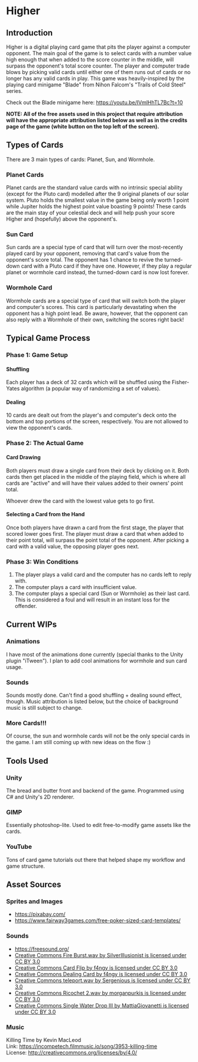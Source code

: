# Higher

## Introduction
Higher is a digital playing card game that pits the player against a computer opponent. The main goal of the game is to select cards with a number value high enough that
when added to the score counter in the middle, will surpass the opponent's total score counter. The player and computer trade blows by picking valid cards until either one
of them runs out of cards or no longer has any valid cards in play. This game was heavily-inspired by the playing card minigame "Blade" from Nihon Falcom's "Trails of Cold Steel"
series.

Check out the Blade minigame here: https://youtu.be/IVmlHhTL7Bc?t=10

**NOTE: All of the free assets used in this project that require attribution will have the appropriate attribution listed below as well as in the credits 
page of the game (white button on the top left of the screen).**

## Types of Cards
There are 3 main types of cards: Planet, Sun, and Wormhole. 

### Planet Cards
Planet cards are the standard value cards with no intrinsic special ability (except for the Pluto card) modelled after the 9 original planets of our solar system.
Pluto holds the smallest value in the game being only worth 1 point while Jupiter holds the highest point value boasting 9 points! These cards are the main stay of your
celestial deck and will help push your score Higher and (hopefully) above the opponent's. 

### Sun Card
Sun cards are a special type of card that will turn over the most-recently played card by your opponent, removing that card's value from the opponent's score total. The
opponent has 1 chance to revive the turned-down card with a Pluto card if they have one. However, if they play a regular planet or wormhole card instead, the turned-down
card is now lost forever.

### Wormhole Card
Wormhole cards are a special type of card that will switch both the player and computer's scores. This card is particularly devastating when the opponent has a high point lead. 
Be aware, however, that the opponent can also reply with a Wormhole of their own, switching the scores right back!

## Typical Game Process

### Phase 1: Game Setup
#### Shuffling
Each player has a deck of 32 cards which will be shuffled using the Fisher-Yates algorithm (a popular way of randomizing a set of values).

#### Dealing
10 cards are dealt out from the player's and computer's deck onto the bottom and top portions of the screen, respectively. You are not allowed to view the opponent's cards.

### Phase 2: The Actual Game

#### Card Drawing
Both players must draw a single card from their deck by clicking on it. Both cards then get placed in the middle of the playing field, which is where all cards are "active" 
and will have their values added to their owners' point total.

Whoever drew the card with the lowest value gets to go first.

#### Selecting a Card from the Hand
Once both players have drawn a card from the first stage, the player that scored lower goes first. The player must draw a card that when added to their point total, will
surpass the point total of the opponent. After picking a card with a valid value, the opposing player goes next.

### Phase 3: Win Conditions

1. The player plays a valid card and the computer has no cards left to reply with.
2. The computer plays a card with insufficient value.
3. The computer plays a special card (Sun or Wormhole) as their last card. This is considered a foul and will result in an instant loss for the offender.

## Current WIPs

### Animations
I have most of the animations done currently (special thanks to the Unity plugin "iTween"). I plan to add cool animations for wormhole and sun card usage.

### Sounds
Sounds mostly done. Can't find a good shuffling + dealing sound effect, though. Music attribution is listed below, but the choice of background music is still subject to change.

### More Cards!!!
Of course, the sun and wormhole cards will not be the only special cards in the game. I am still coming up with new ideas on the flow :)

## Tools Used

### Unity
The bread and butter front and backend of the game. Programmed using C# and Unity's 2D renderer. 

### GIMP
Essentially photoshop-lite. Used to edit free-to-modify game assets like the cards.

### YouTube
Tons of card game tutorials out there that helped shape my workflow and game structure.

## Asset Sources

### Sprites and Images
* https://pixabay.com/
* https://www.fairway3games.com/free-poker-sized-card-templates/

### Sounds
* https://freesound.org/
* [Creative Commons Fire Burst.wav by SilverIllusionist is licensed under CC BY 3.0](https://freesound.org/people/SilverIllusionist/sounds/472688/)
* [Creative Commons Card Flip by f4ngy is licensed under CC BY 3.0](https://freesound.org/people/f4ngy/sounds/240776/)
* [Creative Commons Dealing Card by f4ngy is licensed under CC BY 3.0](https://freesound.org/people/f4ngy/sounds/240777/)
* [Creative Commons teleport.wav by Sergenious is licensed under CC BY 3.0](https://freesound.org/people/Sergenious/sounds/55853/)
* [Creative Commons Ricochet 2.wav by morganpurkis is licensed under CC BY 3.0](https://freesound.org/people/morganpurkis/sounds/392975/)
* [Creative Commons Single Water Drop III by MattiaGiovanetti is licensed under CC BY 3.0](https://freesound.org/people/MattiaGiovanetti/sounds/479451/)



### Music
Killing Time by Kevin MacLeod<br/>
Link: https://incompetech.filmmusic.io/song/3953-killing-time<br/>
License: http://creativecommons.org/licenses/by/4.0/
